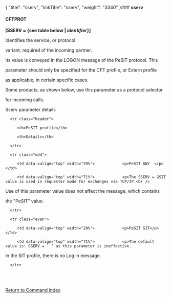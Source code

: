 {
    "title": "sserv",
    "linkTitle": "sserv",
    "weight": "3340"
}### **<span id="sserv"></span>sserv**

#### **CFTPROT**

**\[SSERV = {see table below | *identifier*}\]**

Identifies the service, or protocol
variant, required of the incoming partner.

Its value is conveyed in the LOGON message of the PeSIT protocol. This
parameter should only be specified for the CFT profile, or Extern profile
as applicable, in certain specific cases.

Some products, as shown below, use this parameter as a protocol selector
for incoming calls.

<span id="sserv_parameter_details"></span>Sserv parameter details

<table data-border="1" data-cellspacing="0">
   <thead>
      <tr class="header">
         <th>PeSIT profile</th>
         <th>Details</th>
      </tr>
   </thead>
   <tbody>
      <tr class="odd">
         <td data-valign="top" width="29%">            <p>PeSIT ANY  </p>         </td>
         <td data-valign="top" width="71%">            <p>The SSERV = GSIT value is used in requester mode for exchanges via TCP/IP.<br />
Use of this parameter value does not affect the message, which contains
the "PeSIT" value. </p>         </td>
      </tr>
      <tr class="even">
         <td data-valign="top" width="29%">            <p>PeSIT SIT</p>         </td>
         <td data-valign="top" width="71%">            <p>The default value is: SSERV = ‘ ’ as this parameter is ineffective.
In the SIT profile, there is no Log in message.</p>         </td>
      </tr>
   </tbody>
</table>

 

[Return to Command index](../)

 
